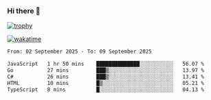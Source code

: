 ### Hi there 👋

[![trophy](https://github-profile-trophy.vercel.app/?username=cxnky&theme=dracula)](https://github.com/ryo-ma/github-profile-trophy)

[![wakatime](https://wakatime.com/badge/user/1c39c599-5497-41b9-a5be-2c4676e7fd23.svg)](https://wakatime.com/@1c39c599-5497-41b9-a5be-2c4676e7fd23)
<!--START_SECTION:waka-->

```txt
From: 02 September 2025 - To: 09 September 2025

JavaScript   1 hr 50 mins    ██████████████░░░░░░░░░░░   56.07 %
Go           27 mins         ███▒░░░░░░░░░░░░░░░░░░░░░   13.97 %
C#           26 mins         ███▒░░░░░░░░░░░░░░░░░░░░░   13.41 %
HTML         10 mins         █▒░░░░░░░░░░░░░░░░░░░░░░░   05.21 %
TypeScript   8 mins          █░░░░░░░░░░░░░░░░░░░░░░░░   04.13 %
```

<!--END_SECTION:waka-->
